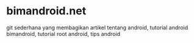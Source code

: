 # bimandroid.net
git sederhana yang membagikan artikel tentang android, tutorial android bimandroid, tutorial root android, tips android
